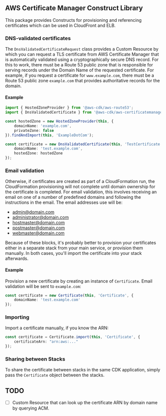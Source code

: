 ## AWS Certificate Manager Construct Library

This package provides Constructs for provisioning and referencing certificates which
can be used in CloudFront and ELB.

### DNS-validated certificates

The `DnsValidatedCertificateRequest` class provides a Custom Resource by which
you can request a TLS certificate from AWS Certificate Manager that is
automatically validated using a cryptographically secure DNS record. For this to
work, there must be a Route 53 public zone that is responsible for serving
records under the Domain Name of the requested certificate. For example, if you
request a certificate for `www.example.com`, there must be a Route 53 public
zone `example.com` that provides authoritative records for the domain.

#### Example

```ts
import { HostedZoneProvider } from '@aws-cdk/aws-route53';
import { DnsValidatedCertificate } from '@aws-cdk/aws-certificatemanager';

const hostedZone = new HostedZoneProvider(this, {
    domainName: 'example.com',
    privateZone: false
}).findAndImport(this, 'ExampleDotCom');

const certificate = new DnsValidatedCertificate(this, 'TestCertificate', {
    domainName: 'test.example.com',
    hostedZone: hostedZone
});
```

### Email validation

Otherwise, if certificates are created as part of a CloudFormation run, the
CloudFormation provisioning will not complete until domain ownership for the
certificate is completed. For email validation, this involves receiving an
email on one of a number of predefined domains and following the instructions
in the email. The email addresses use will be:

* admin@domain.com
* administrator@domain.com
* hostmaster@domain.com
* postmaster@domain.com
* webmaster@domain.com

Because of these blocks, it's probably better to provision your certificates either in a separate
stack from your main service, or provision them manually. In both cases, you'll import the
certificate into your stack afterwards.

#### Example

Provision a new certificate by creating an instance of `Certificate`. Email validation will be sent
to `example.com`:

```ts
const certificate = new Certificate(this, 'Certificate', {
    domainName: 'test.example.com'
});
```

### Importing

Import a certificate manually, if you know the ARN:

```ts
const certificate = Certificate.import(this, 'Certificate', {
    certificateArn: "arn:aws:..."
});
```

### Sharing between Stacks

To share the certificate between stacks in the same CDK application, simply
pass the `Certificate` object between the stacks.


## TODO

- [ ] Custom Resource that can look up the certificate ARN by domain name by querying ACM.

